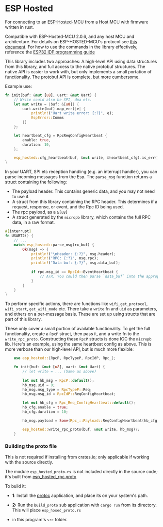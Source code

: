 # ESP Hosted
For connecting to an [ESP-Hosted-MCU](https://github.com/espressif/esp-hosted-mcu) from a Host MCU with firmware
written in rust.

Compatible with ESP-Hosted-MCU 2.0.6, and any host MCU and architecture. For details on ESP-HOSTED-MCU's protocol see
[this document](/esp_hosted_protocol.md). For how to use the commands in the library effectively, reference the
[ESP32 IDF programming guide](https://docs.espressif.com/projects/esp-idf/en/stable/esp32/api-reference/index.html)

This library includes two approaches: A high-level API using data structures from this library, and full access to 
the native protobuf structures. The native API is easier to work with, but only implements a small portation of functionality.
The protobuf API is complete, but more cumbersome.

Example use:
```rust
fn init(buf: &mut [u8], uart: &mut Uart) {
    // Write could also be SPI, dma etc.
    let mut write = |buf: &[u8]| {
        uart.write(buf).map_err(|e| {
            println!("Uart write error: {:?}", e);
            EspError::Comms
        })
    };

    let heartbeat_cfg = RpcReqConfigHeartbeat {
        enable: true,
        duration: 10,
    };

    esp_hosted::cfg_heartbeat(buf, &mut write, &heartbeat_cfg).is_err()?;
}
```

In your UART, SPI etc reception handling (e.g. an interrupt handler), you can parse incoming messages from the Esp. 
The `parse_msg` function returns a struct containing the following:
- The payload header. This contains generic data, and you may not need to use it.
- A struct from this library containing the RPC header. This determines if a request, response, or event, and the Rpc ID being  used.
- The rpc payload, as a `&[u8]`
- A struct generated by the `micropb` library, which contains the full RPC data, in a raw format. 


```rust
#[interrupt]
fn USART2() {
    // ...
    match esp_hosted::parse_msg(rx_buf) {
        Ok(msg) => {
            println!("\nHeader: {:?}", msg.header);
            println!("RPC: {:?}", msg.rpc);
            println!("Data buf: {:?}", msg.data_buf);
            
            if rpc.msg_id == RpcId::EventHeartbeat {
                // A/R. You could then parse `data_buf` into the appropriate response type.
            }
        }
    }
}
```

To perform specific actions, there are functions like `wifi_get_protocol`,  `wifi_start`, `get_wifi_mode` etc. There
take a `write` fn and `uid` as parameters, and others on a per-message basis. These are set up using structs that
are part of this library.

These only cover a small portion of available functionality. To get the full functionality, create a `RpcP` struct, then 
pass it, and a write fn to the `write_rpc_proto`. Constructing these `RpcP` structs is done IOC the `micropb` lib. Here's
an example, using the same heartbeat config as above. This is more verbose than our high-level API, but is much more flexible:

```rust
    use esp_hosted::{RpcP, RpcTypeP, RpcIdP, Rpc_};

    fn init(buf: &mut [u8], uart: &mut Uart) {
        // let write = ... (Same as above)
        
        let mut hb_msg = RpcP::default();
        hb_msg.uid = 0;
        hb_msg.msg_type = RpcTypeP::Req;
        hb_msg.msg_id = RpcIdP::ReqConfigHeartbeat;

        let mut hb_cfg = Rpc_Req_ConfigHeartbeat::default();
        hb_cfg.enable = true;
        hb_cfg.duration = 10;

        hb_msg.payload = Some(Rpc_::Payload::ReqConfigHeartbeat(hb_cfg));

        esp_hosted::write_rpc_proto(buf, &mut write, hb_msg)?;
    }
```


### Building the proto file
This is not required if installing from crates.io; only applicable if working with the source directly.

The module `esp_hosted_proto.rs` is not included directly in the source code; it's built from 
[esp_hosted_rpc.proto](https://github.com/espressif/esp-hosted-mcu/blob/main/common/proto/esp_hosted_rpc.proto).

To build it:

- **1**: Install the [protoc](https://grpc.io/docs/protoc-installation/) application, and place its on your system's path.

- **2:** Run the `build_proto` sub application with `cargo run` from its directory. This will place `esp_hosed_proto.rs` 
- in this program's `src` folder.